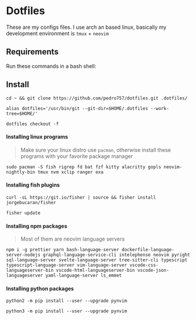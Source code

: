 # Dotfiles
These are my configs files. I use arch an based linux, basically my development environment is `tmux` + `neovim`

## Requirements
Run these commands in a bash shell:

## Install
`cd ~ && git clone https://github.com/pedro757/dotfiles.git .dotfiles/`

`alias dotfiles='/usr/bin/git --git-dir=$HOME/.dotfiles --work-tree=$HOME/'`

`dotfiles checkout -f`

#### Installing linux programs
> Make sure your linux distro use `pacman`, otherwise install these programs with your favorite package manager

`sudo pacman -S fish rigrep fd bat fzf kitty alacritty gopls neovim-nightly-bin tmux nvm xclip ranger exa`

#### Installing fish plugins
`curl -sL https://git.io/fisher | source && fisher install jorgebucaran/fisher`

`fisher update`

#### Installing npm packages
> Most of them are neovim language servers

`npm i -g prettier yarn bash-language-server dockerfile-language-server-nodejs graphql-language-service-cli intelephense
neovim pyright sql-language-server svelte-language-server tree-sitter-cli typescript typescript-language-server
vim-language-server vscode-css-languageserver-bin vscode-html-languageserver-bin vscode-json-languageserver
yaml-language-server ls_emmet`

#### Installing python packages

`python2 -m pip install --user --upgrade pynvim`

`python3 -m pip install --user --upgrade pynvim`
